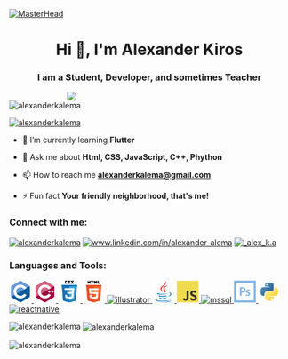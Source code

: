 [![MasterHead](https://encrypted-tbn0.gstatic.com/images?q=tbn:ANd9GcSxBQz95AprdEcYm7Io9wAM50YSvsojdrFVqw&usqp=CAU)](https://rishavchanda.io)
<h1 align="center">Hi 👋, I'm Alexander Kiros</h1>
<h3 align="center">I am a Student, Developer, and sometimes Teacher</h3>
<img align="right" width="400" src ="https://encrypted-tbn0.gstatic.com/images?q=tbn:ANd9GcRRCgqE_hUBnFrHvPhkEG3EtBFHtsk3VNskRA&usqp=CAU" >

<p align="left"> <img src="https://komarev.com/ghpvc/?username=alexanderkalema&label=Profile%20views&color=0e75b6&style=flat" alt="alexanderkalema" /> </p>

<p align="left"> <a href="https://twitter.com/alexanderkalema" target="blank"><img src="https://img.shields.io/twitter/follow/alexanderkalema?logo=twitter&style=for-the-badge" alt="alexanderkalema" /></a> </p>

- 🌱 I’m currently learning **Flutter**

- 💬 Ask me about **Html, CSS, JavaScript, C++, Phython**

- 📫 How to reach me **alexanderkalema@gmail.com**

- ⚡ Fun fact **Your friendly neighborhood, that's me!**

<h3 align="left">Connect with me:</h3>
<p align="left">
<a href="https://twitter.com/alexanderkalema" target="blank"><img align="center" src="https://raw.githubusercontent.com/rahuldkjain/github-profile-readme-generator/master/src/images/icons/Social/twitter.svg" alt="alexanderkalema" height="30" width="40" /></a>
<a href="https://linkedin.com/in/www.linkedin.com/in/alexander-alema" target="blank"><img align="center" src="https://raw.githubusercontent.com/rahuldkjain/github-profile-readme-generator/master/src/images/icons/Social/linked-in-alt.svg" alt="www.linkedin.com/in/alexander-alema" height="30" width="40" /></a>
<a href="https://instagram.com/_alex_k.a" target="blank"><img align="center" src="https://raw.githubusercontent.com/rahuldkjain/github-profile-readme-generator/master/src/images/icons/Social/instagram.svg" alt="_alex_k.a" height="30" width="40" /></a>
</p>

<h3 align="left">Languages and Tools:</h3>
<p align="left"> <a href="https://www.cprogramming.com/" target="_blank" rel="noreferrer"> <img src="https://raw.githubusercontent.com/devicons/devicon/master/icons/c/c-original.svg" alt="c" width="40" height="40"/> </a> <a href="https://www.w3schools.com/cpp/" target="_blank" rel="noreferrer"> <img src="https://raw.githubusercontent.com/devicons/devicon/master/icons/cplusplus/cplusplus-original.svg" alt="cplusplus" width="40" height="40"/> </a> <a href="https://www.w3schools.com/css/" target="_blank" rel="noreferrer"> <img src="https://raw.githubusercontent.com/devicons/devicon/master/icons/css3/css3-original-wordmark.svg" alt="css3" width="40" height="40"/> </a> <a href="https://www.w3.org/html/" target="_blank" rel="noreferrer"> <img src="https://raw.githubusercontent.com/devicons/devicon/master/icons/html5/html5-original-wordmark.svg" alt="html5" width="40" height="40"/> </a> <a href="https://www.adobe.com/in/products/illustrator.html" target="_blank" rel="noreferrer"> <img src="https://www.vectorlogo.zone/logos/adobe_illustrator/adobe_illustrator-icon.svg" alt="illustrator" width="40" height="40"/> </a> <a href="https://www.java.com" target="_blank" rel="noreferrer"> <img src="https://raw.githubusercontent.com/devicons/devicon/master/icons/java/java-original.svg" alt="java" width="40" height="40"/> </a> <a href="https://developer.mozilla.org/en-US/docs/Web/JavaScript" target="_blank" rel="noreferrer"> <img src="https://raw.githubusercontent.com/devicons/devicon/master/icons/javascript/javascript-original.svg" alt="javascript" width="40" height="40"/> </a> <a href="https://www.microsoft.com/en-us/sql-server" target="_blank" rel="noreferrer"> <img src="https://www.svgrepo.com/show/303229/microsoft-sql-server-logo.svg" alt="mssql" width="40" height="40"/> </a> <a href="https://www.photoshop.com/en" target="_blank" rel="noreferrer"> <img src="https://raw.githubusercontent.com/devicons/devicon/master/icons/photoshop/photoshop-line.svg" alt="photoshop" width="40" height="40"/> </a> <a href="https://www.python.org" target="_blank" rel="noreferrer"> <img src="https://raw.githubusercontent.com/devicons/devicon/master/icons/python/python-original.svg" alt="python" width="40" height="40"/> </a> <a href="https://reactnative.dev/" target="_blank" rel="noreferrer"> <img src="https://reactnative.dev/img/header_logo.svg" alt="reactnative" width="40" height="40"/> </a> </p>

<p><img align="left" src="https://github-readme-stats.vercel.app/api/top-langs?username=alexanderkalema&show_icons=true&locale=en&layout=compact" alt="alexanderkalema" /></p>

<p>&nbsp;<img align="center" src="https://github-readme-stats.vercel.app/api?username=alexanderkalema&show_icons=true&locale=en" alt="alexanderkalema" /></p>

<p><img align="center" src="https://github-readme-streak-stats.herokuapp.com/?user=alexanderkalema&" alt="alexanderkalema" /></p>
 
